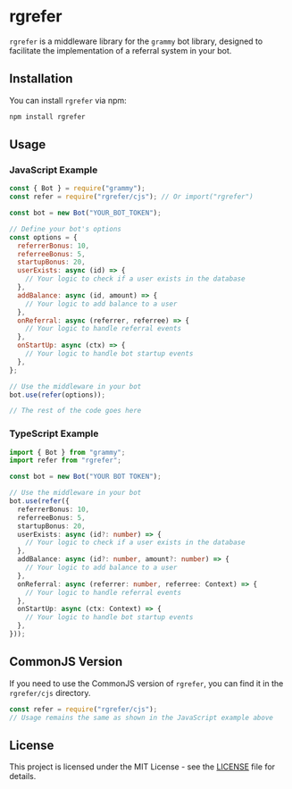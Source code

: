 # rgrefer

`rgrefer` is a middleware library for the `grammy` bot library, designed to
facilitate the implementation of a referral system in your bot.

## Installation

You can install `rgrefer` via npm:

```bash
npm install rgrefer
```

## Usage

### JavaScript Example

```javascript
const { Bot } = require("grammy");
const refer = require("rgrefer/cjs"); // Or import("rgrefer")

const bot = new Bot("YOUR_BOT_TOKEN");

// Define your bot's options
const options = {
  referrerBonus: 10,
  referreeBonus: 5,
  startupBonus: 20,
  userExists: async (id) => {
    // Your logic to check if a user exists in the database
  },
  addBalance: async (id, amount) => {
    // Your logic to add balance to a user
  },
  onReferral: async (referrer, referree) => {
    // Your logic to handle referral events
  },
  onStartUp: async (ctx) => {
    // Your logic to handle bot startup events
  },
};

// Use the middleware in your bot
bot.use(refer(options));

// The rest of the code goes here
```

### TypeScript Example

```typescript
import { Bot } from "grammy";
import refer from "rgrefer";

const bot = new Bot("YOUR BOT TOKEN");

// Use the middleware in your bot
bot.use(refer({
  referrerBonus: 10,
  referreeBonus: 5,
  startupBonus: 20,
  userExists: async (id?: number) => {
    // Your logic to check if a user exists in the database
  },
  addBalance: async (id?: number, amount?: number) => {
    // Your logic to add balance to a user
  },
  onReferral: async (referrer: number, referree: Context) => {
    // Your logic to handle referral events
  },
  onStartUp: async (ctx: Context) => {
    // Your logic to handle bot startup events
  },
}));
```

## CommonJS Version

If you need to use the CommonJS version of `rgrefer`, you can find it in the
`rgrefer/cjs` directory.

```javascript
const refer = require("rgrefer/cjs");
// Usage remains the same as shown in the JavaScript example above
```

## License

This project is licensed under the MIT License - see the [LICENSE](LICENSE) file
for details.
